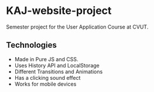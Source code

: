 # KAJ-website-project
Semester project for the User Application Course at CVUT.

## Technologies
- Made in Pure JS and CSS.
- Uses History API and LocalStorage
- Different Transitions and Animations
- Has a clicking sound effect
- Works for mobile devices
